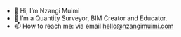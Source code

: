 - 👋 Hi, I’m Nzangi Muimi
- 👀 I’m a Quantity Surveyor, BIM Creator and Educator.
- 📫 How to reach me: via email hello@nzangimuimi.com

<!---
Muimi81/Muimi81 is a ✨ special ✨ repository because its `README.md` (this file) appears on your GitHub profile.
You can click the Preview link to take a look at your changes.
--->
